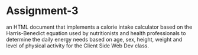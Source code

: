 # Assignment-3
an HTML document that implements a calorie intake calculator based on the Harris-Benedict equation used by nutritionists and health professionals to determine the daily energy needs based on age, sex, height, weight and level of physical activity for the Client Side Web Dev class.

